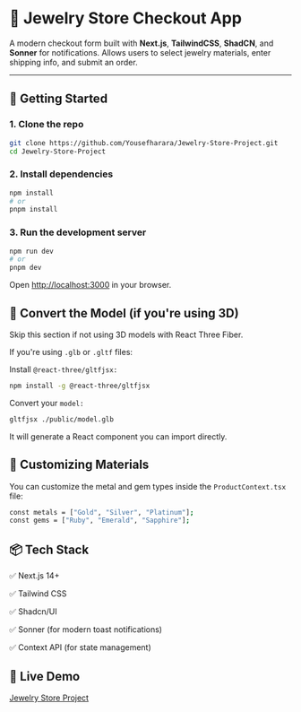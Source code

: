 # 💎 Jewelry Store Checkout App

A modern checkout form built with **Next.js**, **TailwindCSS**, **ShadCN**, and **Sonner** for notifications. Allows users to select jewelry materials, enter shipping info, and submit an order.

---

## 🚀 Getting Started

### 1. Clone the repo

```bash
git clone https://github.com/Yousefharara/Jewelry-Store-Project.git
cd Jewelry-Store-Project
```

### 2. Install dependencies

```bash
npm install
# or
pnpm install
```

### 3. Run the development server

```bash
npm run dev
# or
pnpm dev
```

Open [http://localhost:3000](http://localhost:3000) in your browser.

## 🔁 Convert the Model (if you're using 3D)

Skip this section if not using 3D models with React Three Fiber.


If you're using `.glb` or `.gltf` files:

Install `@react-three/gltfjsx:`

```bash
npm install -g @react-three/gltfjsx
```

Convert your `model:`

```bash
gltfjsx ./public/model.glb
```
It will generate a React component you can import directly.


## 🎨 Customizing Materials

You can customize the metal and gem types inside the `ProductContext.tsx` file:

```bash
const metals = ["Gold", "Silver", "Platinum"];
const gems = ["Ruby", "Emerald", "Sapphire"];
```

## 📦 Tech Stack

✅ Next.js 14+

✅ Tailwind CSS

✅ Shadcn/UI

✅ Sonner (for modern toast notifications)

✅ Context API (for state management)

## 🔗 Live Demo
[Jewelry Store Project](https://jewelry-store-project.vercel.app/) 
